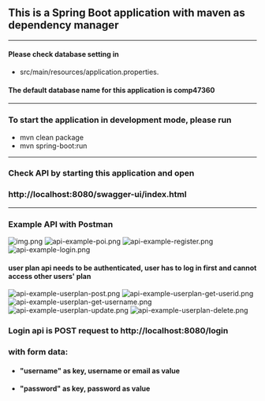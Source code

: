 ## This is a Spring Boot application with maven as dependency manager
----------------------
#### Please check database setting in 
- src/main/resources/application.properties.

#### The default database name for this application is comp47360
--------------------
### To start the application in development mode, please run
- mvn clean package
- mvn spring-boot:run
-------------------------
### Check API by starting this application and open
### http://localhost:8080/swagger-ui/index.html
---------------
### Example API with Postman
![img.png](docs/api-example-poitype.png)
![api-example-poi.png](docs/api-example-poi.png)
![api-example-register.png](docs/api-example-register.png)
![api-example-login.png](docs/api-example-login.png)
#### user plan api needs to be authenticated, user has to log in first and cannot access other users' plan
![api-example-userplan-post.png](docs/api-example-userplan-post.png)
![api-example-userplan-get-userid.png](docs/api-example-userplan-get-userid.png)
![api-example-userplan-get-username.png](docs/api-example-userplan-get-username.png)
![api-example-userplan-update.png](docs/api-example-userplan-update.png)
![api-example-userplan-delete.png](docs/api-example-userplan-delete.png)

### Login api is POST request to http://localhost:8080/login 

### with form data: 

- #### **"username"** as key, **username or email** as value 

- #### **"password"** as key, password as value